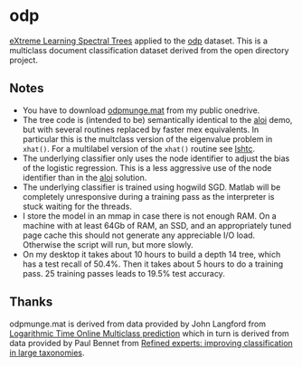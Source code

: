 odp
==========
[eXtreme Learning Spectral Trees](http://arxiv.org/abs/1511.03260) applied to the [odp](https://www.dmoz.org/) dataset.  This is a multiclass document classification dataset derived from the open directory project.

Notes
----------

  * You have to download [odpmunge.mat](http://1drv.ms/1MTF7A1) from my public onedrive.
  * The tree code is (intended to be) semantically identical to the [aloi](../aloi) demo, but with several routines replaced by faster mex equivalents.  In particular this is the multclass version of the eigenvalue problem in `xhat()`.  For a multilabel version of the `xhat()` routine see [lshtc](../lshtc/runlshtc.m).
  * The underlying classifier only uses the node identifier to adjust the bias of the logistic regression.  This is a less aggressive use of the node identifier than in the [aloi](../aloi) solution.
  * The underlying classifier is trained using hogwild SGD.  Matlab will be completely unresponsive during a training pass as the interpreter is stuck waiting for the threads.
  * I store the model in an mmap in case there is not enough RAM.  On a machine with at least 64Gb of RAM, an SSD, and an appropriately tuned page cache this should not generate any appreciable I/O load.  Otherwise the script will run, but more slowly.
  * On my desktop it takes about 10 hours to build a depth 14 tree, which has a test recall of 50.4%.  Then it takes about 5 hours to do a training pass.  25 training passes leads to 19.5% test accuracy.

Thanks
----------
odpmunge.mat is derived from data provided by John Langford from [Logarithmic Time Online Multiclass prediction](http://arxiv.org/abs/1406.1822) which in turn is derived from data provided by Paul Bennet from [Refined experts: improving classification in large taxonomies](http://research.microsoft.com/en-us/um/people/pauben/papers/sigir-2009-refined-experts-bennett-nguyen.pdf).
